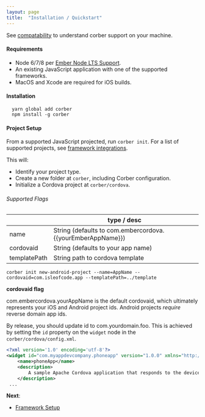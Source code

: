 ```yaml
---
layout: page
title:  "Installation / Quickstart"
---
```


See [compatability](/pages/compatibility) to understand corber support on your machine.

#### Requirements
- Node 6/7/8 per [Ember Node LTS Support](http://emberjs.com/blog/2016/09/07/ember-node-lts-support.html).
- An existing JavaScript application with one of the supported frameworks.
- MacOS and Xcode are required for iOS builds.

#### Installation

```cli
  yarn global add corber
  npm install -g corber
```

#### Project Setup

From a supported JavaScript projected, run `corber init`. For a list of supported projects, see [framework integrations](/pages/frameworks/index).

This will:

- Identify your project type.
- Create a new folder at `corber`, including Corber configuration.
- Initialize a Cordova project at `corber/cordova`.

###### Supported Flags


|             | type / desc                       |
|------------ | ----------------------------------|
| name        | String (defaults to com.embercordova.{{yourEmberAppName}}) |
| cordovaid   | String (defaults to your app name) |
| templatePath| String path to cordova template |

```cli
corber init new-android-project --name=AppName --cordovaid=com.isleofcode.app --templatePath=../template
```
**cordovaid flag**

com.embercordova.yourAppName is the default cordovaid, which ultimately represents your iOS and Android project ids. Android projects _require_ reverse domain app ids.

By release, you should update id to com.yourdomain.foo. This is achieved by setting the `id` property on the `widget` node in the `corber/cordova/config.xml`.

```xml
<?xml version='1.0' encoding='utf-8'?>
<widget id="com.myappdevcompany.phoneapp" version="1.0.0" xmlns="http://www.w3.org/ns/widgets" xmlns:cdv="http://cordova.apache.org/ns/1.0">
    <name>phoneApp</name>
    <description>
        A sample Apache Cordova application that responds to the deviceready event.
    </description>
 ...
```

**Next**:

- [Framework Setup](/pages/frameworks/index)
